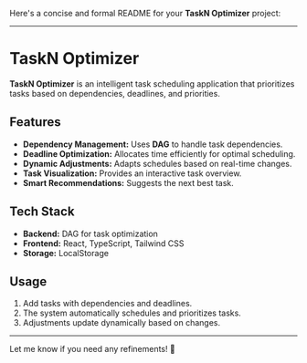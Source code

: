 Here's a concise and formal README for your **TaskN Optimizer** project:  

---

# TaskN Optimizer  


**TaskN Optimizer** is an intelligent task scheduling application that prioritizes tasks based on dependencies, deadlines, and priorities.  

## Features  
- **Dependency Management:** Uses **DAG** to handle task dependencies.  
- **Deadline Optimization:** Allocates time efficiently for optimal scheduling.  
- **Dynamic Adjustments:** Adapts schedules based on real-time changes.  
- **Task Visualization:** Provides an interactive task overview.  
- **Smart Recommendations:** Suggests the next best task.  

## Tech Stack  
- **Backend:** DAG for task optimization  
- **Frontend:** React, TypeScript, Tailwind CSS  
- **Storage:** LocalStorage  

## Usage  
1. Add tasks with dependencies and deadlines.  
2. The system automatically schedules and prioritizes tasks.  
3. Adjustments update dynamically based on changes.  



---  
Let me know if you need any refinements! 🚀
